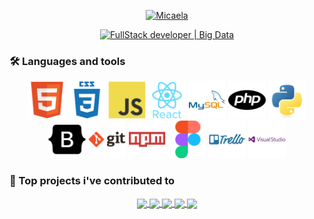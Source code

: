 <p align="center">
  <a href="https://github.com/hmicae">
    <img src="https://user-images.githubusercontent.com/105303985/235899675-24996fcf-0599-42de-9e0d-f20ef071d3c6.png" alt="Micaela" />
     </a>
</p>

<div align="center">
  <a href="https://github.com/hmicae">
    <img src="https://readme-typing-svg.herokuapp.com/?font=Fira+Code&weight=800&size=25&color=A416F7&center=true&vCenter=true&width=500&height=50&lines=Full-stack+developer+%7C+Big+Data" alt="FullStack developer | Big Data "/>
  </a>
</div>

### 🛠️ Languages and tools

<div align="center">
    <img src="https://github.com/devicons/devicon/blob/master/icons/html5/html5-original.svg" title="HTML5" alt="HTML" style="width: 60px; height: 60px;">
    <img src="https://github.com/devicons/devicon/blob/master/icons/css3/css3-plain-wordmark.svg" title="CSS3" alt="CSS" style="width: 60px; height: 60px;">
    <img src="https://github.com/devicons/devicon/blob/master/icons/javascript/javascript-original.svg" title="JavaScript" alt="JavaScript" style="width: 60px; height: 60px;">
    <img src="https://github.com/devicons/devicon/blob/master/icons/react/react-original-wordmark.svg" title="React" alt="React" style="width: 60px; height: 60px;">
    <img src="https://github.com/devicons/devicon/blob/master/icons/mysql/mysql-original-wordmark.svg" title="MySQL" alt="MySQL" style="width: 60px; height: 60px;">
    <img src="https://github.com/devicons/devicon/blob/master/icons/php/php-plain.svg" title="PHP" alt="PHP" style="width: 60px; height: 60px;">
    <img src="https://github.com/devicons/devicon/blob/master/icons/python/python-original.svg" title="Python" alt="Python" style="width: 60px; height: 60px;">
</div>

<div align="center">
    <img src="https://github.com/devicons/devicon/blob/master/icons/bootstrap/bootstrap-plain.svg" title="Bootstrap" alt="Bootstrap" style="width: 60px; height: 60px;">
    <img src="https://github.com/devicons/devicon/blob/master/icons/git/git-original-wordmark.svg" title="Git" alt="Git" style="width: 60px; height: 60px;">
    <img src="https://github.com/devicons/devicon/blob/master/icons/npm/npm-original-wordmark.svg" title="npm" alt="npm" width="60" height="60"/> 
    <img src="https://github.com/devicons/devicon/blob/master/icons/figma/figma-original.svg" title="Figma" alt="Figma" style="width: 60px; height: 60px;">
    <img src="https://github.com/devicons/devicon/blob/master/icons/trello/trello-plain-wordmark.svg" title="Trello" alt="Trello" style="width: 60px; height: 60px;">
    <img src="https://github.com/devicons/devicon/blob/master/icons/visualstudio/visualstudio-plain-wordmark.svg" title="Visual Studio Code" alt="Visual Studio Code" style="width: 60px; height: 60px;">
</div>

      
### 📕 Top projects i've contributed to
<div align="center">
<a href="https://github.com/hmicae/SeoBirdLife">
  <img align="center" src="https://github-readme-stats.vercel.app/api/pin/?username=hmicae&repo=SeoBirdLife&theme=buefy" />
</a>
<a href="https://github.com/hmicae/ToDoListReserva">
  <img align="center" src="https://github-readme-stats.vercel.app/api/pin/?username=hmicae&repo=ToDoListReserva&theme=buefy" />
</a>
<a href="https://github.com/hmicae/crud-symfony">
  <img align="center" src="https://github-readme-stats.vercel.app/api/pin/?username=hmicae&repo=crud-symfony&theme=buefy" />
</a>
<a href="https://github.com/hmicae/proyecto-react">
  <img align="center" src="https://github-readme-stats.vercel.app/api/pin/?username=hmicae&repo=proyecto-react&theme=buefy" />
</a>
<a href="https://github.com/hmicae/proyecto-navidad-2">
  <img align="center" src="https://github-readme-stats.vercel.app/api/pin/?username=hmicae&repo=proyecto-navidad-2&theme=buefy" />
</a>
